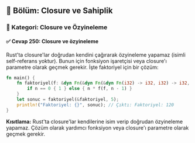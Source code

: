 ## 📘 Bölüm: Closure ve Sahiplik
### 🔹 Kategori: Closure ve Özyineleme
#### ✅ Cevap 250: Closure ve özyineleme

Rust'ta closure'lar doğrudan kendini çağırarak özyineleme yapamaz (isimli self-referans yoktur). Bunun için fonksiyon işaretçisi veya closure'ı parametre olarak geçmek gerekir. İşte faktoriyel için bir çözüm:

```rust
fn main() {
    fn faktoriyel(f: &dyn Fn(&dyn Fn(&dyn Fn(i32) -> i32, i32) -> i32, i32) -> i32, n: i32) -> i32 {
        if n == 0 { 1 } else { n * f(f, n - 1) }
    }
    let sonuc = faktoriyel(&faktoriyel, 5);
    println!("Faktoriyel: {}", sonuc); // Çıktı: Faktoriyel: 120
}
```

**Kısıtlama:**
Rust'ta closure'lar kendilerine isim verip doğrudan özyineleme yapamaz. Çözüm olarak yardımcı fonksiyon veya closure'ı parametre olarak geçmek gerekir.
